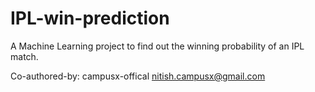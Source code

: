 # IPL-win-prediction
A Machine Learning project to find out the winning probability of an IPL match.


Co-authored-by: campusx-offical <nitish.campusx@gmail.com>
